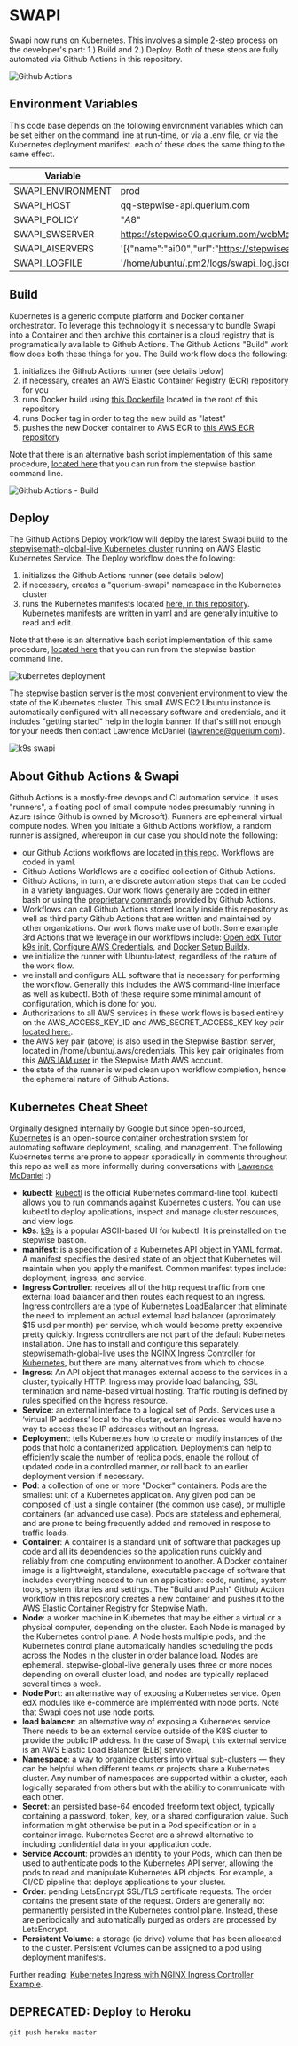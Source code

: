# SWAPI

Swapi now runs on Kubernetes. This involves a simple 2-step process on the developer's part: 1.) Build and 2.) Deploy. Both of these steps are fully automated via Github Actions in this repository.

![Github Actions](/doc/github-actions-swapi.png?raw=true "Github Actions")

## Environment Variables

This code base depends on the following environment variables which can be set either on the command line at run-time, or via a .env file, or via the Kubernetes deployment manifest. each of these does the same thing to the same effect.

| Variable          |  Example                                                                                     |
|-------------------|----------------------------------------------------------------------------------------------|
| SWAPI_ENVIRONMENT | prod                                                                                         |
| SWAPI_HOST        | qq-stepwise-api.querium.com                                                                  |
| SWAPI_POLICY      | "$A8$"                                                                                       |
| SWAPI_SWSERVER    | https://stepwise00.querium.com/webMathematica/api/                                           |
| SWAPI_AISERVERS   | '[{"name":"ai00","url":"https://stepwiseai00.querium.com/webMathematica/api/","power":1}]'   |
| SWAPI_LOGFILE     | '/home/ubuntu/.pm2/logs/swapi_log.json'                                                      |

## Build

Kubernetes is a generic compute platform and Docker container orchestrator. To leverage this technology it is necessary to bundle Swapi into a Container and then archive this container is a cloud registry that is programatically available to Github Actions. The Github Actions "Build" work flow does both these things for you. The Build work flow does the following:

1. initializes the Github Actions runner (see details below)
2. if necessary, creates an AWS Elastic Container Registry (ECR) repository for you
3. runs Docker build using [this Dockerfile](./Dockerfile) located in the root of this repository
4. runs Docker tag in order to tag the new build as "latest"
5. pushes the new Docker container to AWS ECR to [this AWS ECR repository](https://us-east-2.console.aws.amazon.com/ecr/repositories/private/320713933456/querium/swapi?region=us-east-2)

Note that there is an alternative bash script implementation of this same procedure, [located here](swapi-build.sh) that you can run from the stepwise bastion command line.

![Github Actions - Build](/doc/github-actions-build.png?raw=true "Github Actions - Build")

## Deploy

The Github Actions Deploy workflow will deploy the latest Swapi build to the [stepwisemath-global-live Kubernetes cluster](https://us-east-2.console.aws.amazon.com/eks/home?region=us-east-2#/clusters/stepwisemath-global-live) running on AWS Elastic Kubernetes Service. The Deploy workflow does the following:

1. initializes the Github Actions runner (see details below)
2. if necessary, creates a "querium-swapi" namespace in the Kubernetes cluster
3. runs the Kubernetes manifests located [here, in this repository](ci/deploy/environments/aktiv/k8s/). Kubernetes manifests are written in yaml and are generally intuitive to read and edit.

Note that there is an alternative bash script implementation of this same procedure, [located here](swapi-deploy.sh) that you can run from the stepwise bastion command line.

![kubernetes deployment](/doc/kubernetes-flow-diagram.png?raw=true "kubernetes deployment")

The stepwise bastion server is the most convenient environment to view the state of the Kubernetes cluster. This small AWS EC2 Ubuntu instance is automatically configured with all necessary software and credentials, and it includes "getting started" help in the login banner. If that's still not enough for your needs then contact Lawrence McDaniel (lawrence@querium.com).

![k9s swapi](/doc/k9s-swapi.png?raw=true "k9s swapi")

## About Github Actions & Swapi

Github Actions is a mostly-free devops and CI automation service. It uses "runners", a floating pool of small compute nodes presumably running in Azure (since Github is owned by Microsoft). Runners are ephemeral virtual compute nodes. When you initiate a Github Actions workflow, a random runner is assigned, whereupon in our case you should note the following:

- our Github Actions workflows are located [in this repo](.github/workflows). Workflows are coded in yaml.
- Github Actions Workflows are a codified collection of Github Actions.
- Github Actions, in turn, are discrete automation steps that can be coded in a variety languages. Our work flows generally are coded in either bash or using the [proprietary commands](https://docs.github.com/en/actions/quickstart) provided by Github Actions.
- Workflows can call Github Actions stored locally inside this repository as well as third party Github Actions that are written and maintained by other organizations. Our work flows make use of both. Some example 3rd Actions that we leverage in our workflows include: [Open edX Tutor k9s init](https://github.com/marketplace/actions/open-edx-tutor-k8s-init), [Configure AWS Credentials](https://github.com/marketplace/actions/configure-aws-credentials-action-for-github-actions), and [Docker Setup Buildx](https://github.com/marketplace/actions/docker-setup-buildx).
- we initialize the runner with Ubuntu-latest, regardless of the nature of the work flow.
- we install and configure ALL software that is necessary for performing the workflow. Generally this includes the AWS command-line interface as well as kubectl. Both of these require some minimal amount of configuration, which is done for you.
- Authorizations to all AWS services in these work flows is based entirely on the AWS_ACCESS_KEY_ID and AWS_SECRET_ACCESS_KEY key pair [located here:](https://github.com/QueriumCorp/swapi/settings/secrets/actions).
- the AWS key pair (above) is also used in the Stepwise Bastion server, located in /home/ubuntu/.aws/credentials. This key pair originates from this [AWS IAM user](https://us-east-1.console.aws.amazon.com/iam/home#/users/stepwisemath-global-live-bastion?section=security_credentials) in the Stepwise Math AWS account.
- the state of the runner is wiped clean upon workflow completion, hence the ephemeral nature of Github Actions.

## Kubernetes Cheat Sheet

Orginally designed internally by Google but since open-sourced, [Kubernetes](https://kubernetes.io/) is an open-source container orchestration system for automating software deployment, scaling, and management. The following Kubernetes terms are prone to appear sporadically in comments throughout this repo as well as more informally during conversations with [Lawrence McDaniel](https://lawrencemcdaniel.com/) :)

- **kubectl**: [kubectl](https://kubernetes.io/docs/tasks/tools/) is the official Kubernetes command-line tool. kubectl allows you to run commands against Kubernetes clusters. You can use kubectl to deploy applications, inspect and manage cluster resources, and view logs.
- **k9s**: [k9s](https://k9scli.io/) is a popular ASCII-based UI for kubectl. It is preinstalled on the stepwise bastion.
- **manifest**: is a specification of a Kubernetes API object in YAML format. A manifest specifies the desired state of an object that Kubernetes will maintain when you apply the manifest. Common manifest types include: deployment, ingress, and service.
- **Ingress Controller**: receives all of the http request traffic from one external load balancer and then routes each request to an ingress. Ingress controllers are a type of Kubernetes LoadBalancer that eliminate the need to implement an actual external load balancer (aproximately $15 usd per month) per service, which would become pretty expensive pretty quickly. Ingress controllers are not part of the default Kubernetes installation. One has to install and configure this separately. stepwisemath-global-live uses the [NGINX Ingress Controller for Kubernetes](https://www.nginx.com/products/nginx-ingress-controller/), but there are many alternatives from which to choose.
- **Ingress**: An API object that manages external access to the services in a cluster, typically HTTP. Ingress may provide load balancing, SSL termination and name-based virtual hosting. Traffic routing is defined by rules specified on the Ingress resource.
- **Service**: an external interface to a logical set of Pods. Services use a ‘virtual IP address’ local to the cluster, external services would have no way to access these IP addresses without an Ingress.
- **Deployment**: tells Kubernetes how to create or modify instances of the pods that hold a containerized application. Deployments can help to efficiently scale the number of replica pods, enable the rollout of updated code in a controlled manner, or roll back to an earlier deployment version if necessary.
- **Pod**: a collection of one or more "Docker" containers. Pods are the smallest unit of a Kubernetes application. Any given pod can be composed of just a single container (the common use case), or multiple containers (an advanced use case). Pods are stateless and ephemeral, and are prone to being frequently added and removed in respose to traffic loads.
- **Container**: A container is a standard unit of software that packages up code and all its dependencies so the application runs quickly and reliably from one computing environment to another. A Docker container image is a lightweight, standalone, executable package of software that includes everything needed to run an application: code, runtime, system tools, system libraries and settings. The "Build and Push" Github Action workflow in this repository creates a new container and pushes it to the AWS Elastic Container Registry for Stepwise Math.
- **Node**: a worker machine in Kubernetes that may be either a virtual or a physical computer, depending on the cluster. Each Node is managed by the Kubernetes control plane. A Node hosts multiple pods, and the Kubernetes control plane automatically handles scheduling the pods across the Nodes in the cluster in order balance load. Nodes are ephemeral. stepwise-global-live generally uses three or more nodes depending on overall cluster load, and nodes are typically replaced several times a week.
- **Node Port**: an alternative way of exposing a Kubernetes service. Open edX modules like e-commerce are implemented with node ports. Note that Swapi does not use node ports.
- **load balancer**: an alternative way of exposing a Kubernetes service. There needs to be an external service outside of the K8S cluster to provide the public IP address. In the case of Swapi, this external service is an AWS Elastic Load Balancer (ELB) service.
- **Namespace**: a way to organize clusters into virtual sub-clusters — they can be helpful when different teams or projects share a Kubernetes cluster. Any number of namespaces are supported within a cluster, each logically separated from others but with the ability to communicate with each other.
- **Secret**: an persisted base-64 encoded freeform text object, typically containing a password, token, key, or a shared configuration value. Such information might otherwise be put in a Pod specification or in a container image. Kubernetes Secret are a shrewd alternative to including confidential data in your application code.
- **Service Account**: provides an identity to your Pods, which can then be used to authenticate pods to the Kubernetes API server, allowing the pods to read and manipulate Kubernetes API objects. For example, a CI/CD pipeline that deploys applications to your cluster.
- **Order**: pending LetsEncrypt SSL/TLS certificate requests. The order contains the present state of the request. Orders are generally not permanently persisted in the Kubernetes control plane. Instead, these are periodically and automatically purged as orders are processed by LetsEncrypt.
- **Persistent Volume**: a storage (ie drive) volume that has been allocated to the cluster. Persistent Volumes can be assigned to a pod using deployment manifests.

Further reading: [Kubernetes Ingress with NGINX Ingress Controller Example](https://spacelift.io/blog/kubernetes-ingress).

## DEPRECATED: Deploy to Heroku

    git push heroku master
